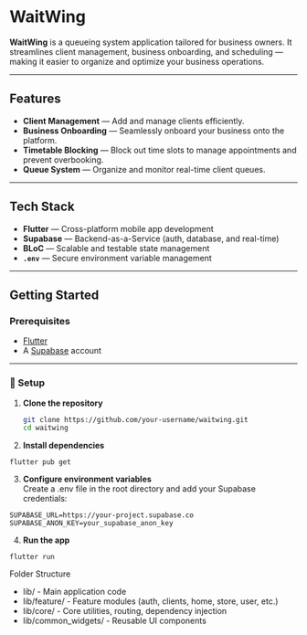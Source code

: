 # WaitWing

**WaitWing** is a queueing system application tailored for business owners. It streamlines client management, business onboarding, and scheduling — making it easier to organize and optimize your business operations.

---

## Features

- **Client Management** — Add and manage clients efficiently.
- **Business Onboarding** — Seamlessly onboard your business onto the platform.
- **Timetable Blocking** — Block out time slots to manage appointments and prevent overbooking.
- **Queue System** — Organize and monitor real-time client queues.

---

## Tech Stack

- **Flutter** — Cross-platform mobile app development
- **Supabase** — Backend-as-a-Service (auth, database, and real-time)
- **BLoC** — Scalable and testable state management
- **`.env`** — Secure environment variable management

---

## Getting Started

### Prerequisites

- [Flutter](https://docs.flutter.dev/get-started/install)
- A [Supabase](https://supabase.com) account

---

### 🔧 Setup

1. **Clone the repository**  
   ```bash
   git clone https://github.com/your-username/waitwing.git
   cd waitwing

2. **Install dependencies**  
```
flutter pub get

```
3. **Configure environment variables**  
Create a .env file in the root directory and add your Supabase credentials:
```
SUPABASE_URL=https://your-project.supabase.co
SUPABASE_ANON_KEY=your_supabase_anon_key

```

4. **Run the app**  
```
flutter run
```

Folder Structure
- lib/ - Main application code
- lib/feature/ - Feature modules (auth, clients, home, store, user, etc.)
- lib/core/ - Core utilities, routing, dependency injection
- lib/common_widgets/ - Reusable UI components
